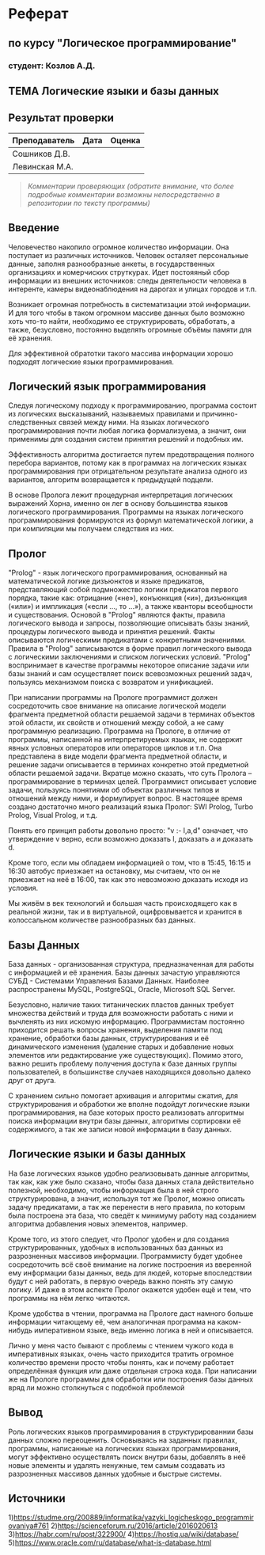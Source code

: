 # Реферат
## по курсу "Логическое программирование"

### студент: Козлов А.Д.

## ТЕМА Логические языки и базы данных

## Результат проверки

| Преподаватель     | Дата         |  Оценка       |
|-------------------|--------------|---------------|
| Сошников Д.В. |              |               |
| Левинская М.А.|              |               |

> *Комментарии проверяющих (обратите внимание, что более подробные комментарии возможны непосредственно в репозитории по тексту программы)*

## Введение

  Человечество накопило огромное количество информации. Она поступает из различных источников. Человек осталяет персональные данные, заполня разнообразные анкеты, в государственных организациях и комерчиских струткурах. Идет постояяный сбор информации из внешних источников: следы деятельности человека в интеренте, камеры видеонаблюдения на дарогах и улицах городов и т.п.

  Возникает огромная потребность в систематизации этой информации. И для того чтобы в таком огромном массиве данных было возможно хоть что-то найти, необходимо ее структурировать, обработать, а также, безусловно, постоянно выделять огромные объёмы памяти для её хранения.

  Для эффективной обратотки такого массива информации хорошо подходят логические языки программирования.

## Логический язык программирования
  Следуя логическому подходу к программированию, программа состоит из логических высказываний, называемых правилами и причинно-следственных связей между ними. На языках логического программирования почти любая логика формализуема, а значит, они применимы для создания систем принятия решений и подобных им.

  Эффективность алгоритма достигается путем предотвращения полного перебора вариантов, потому как в программах на логических языках программирования при отрицательном результате анализа одного из вариантов, алгоритм возвращается к предыдущей подцели.

  В основе Пролога лежит процедурная интерпретация логических выражений Хорна, именно он лег в основу большинства языков логического программирования. Программы на языках логического программирования формируются из формул математической логики, а при компиляции мы получаем следствия из них.

## Пролог

"Prolog" - язык логического программирования, основанный на математической логике дизъюнктов и языке предикатов, представляющий собой подмножество логики предикатов первого порядка, такие как: отрицание («не»), конъюнкция («и»), дизъюнкция («или») и импликация («если ..., то ...»), а также кванторы всеобщности и существования. Основой в "Prolog" являются факты, правила логического вывода и запросы, позволяющие описывать базы знаний, процедуры логического вывода и принятия решений. Факты описываются логическими предикатами с конкретными значениями. Правила в "Prolog" записываются в форме правил логического вывода с логическими заключениями и списком логических условий. "Prolog" воспринимает в качестве программы некоторое описание задачи или базы знаний и сам осуществляет поиск всевозможных решений задач, пользуясь механизмом поиска с возвратом и унификацией.

При написании программы на Прологе программист должен сосредоточить свое внимание на описание логической модели фрагмента предметной области решаемой задачи в терминах объектов этой области, их свойств и отношений между собой, а не саму программную реализацию. Программа на Прологе, в отличие от программы, написанной на интерпретируемых языках, не содержит явных условных операторов или операторов циклов и т.п. Она представлена в виде модели фрагмента предметной области, и решение задачи описывается в терминах конкретно этой предметной области решаемой задачи. Вкратце можно сказать, что суть Пролога – программирование в терминах целей. Программист описывает условие задачи, пользуясь понятиями об объектах различных типов и отношений между ними, и формулирует вопрос. В настоящее время создано достаточно много реализаций языка Пролог: SWI Prolog, Turbo Prolog, Visual Prolog, и т.д.

Понять его принцип работы довольно просто: "v :- l,a,d" означает, что утверждение  v верно, если возможно доказать l, доказать a и доказать d.

Кроме того, если мы обладаем информацией о том, что в 15:45, 16:15 и 16:30 автобус приезжает на остановку, мы считаем, что он не приезжает на неё в 16:00, так как это невозможно доказать исходя из условия.

Мы живём в век технологий и большая часть происходящего как в реальной жизни, так и в виртуальной, оцифровывается и хранится в колоссальном количестве разнообразных баз данных.

## Базы Данных

  База данных - организованная структура, предназначенная для работы с информацией и её хранения. Базы данных зачастую управляются СУБД - Системами Управления Базами Данных. Наиболее распространены MySQL, PostgreSQL, Oracle, Microsoft SQL Server.

  Безусловно, наличие таких титанических пластов данных требует множества действий и труда для возможности работать с ними и вычленять из них искомую информацию. Программистам постоянно приходится решать вопросы хранения, выделения памяти под хранение, обработки базы данных, структурирования и её динамического изменения (удаление старых и добавление новых элементов или редактирование уже существующих). Помимо этого, важно решить проблему получения доступа к базе данных группы пользователей, в большинстве случаев находящихся довольно далеко друг от друга.

 С хранением сильно помогает архивация и алгоритмы сжатия, для структурирования и обработки же вполне подойдут логические языки программирования, на базе которых просто реализовать алгоритмы поиска информации внутри базы данных, алгоритмы сортировки её содержимого, а так же записи новой информации в базу данных.

 ## Логические языки и базы данных

  На базе логических языков удобно реализовывать данные алгоритмы, так как, как уже было сказано, чтобы база данных стала действительно полезной, необходимо, чтобы информация была в ней строго структурирована, а значит, используя тот же Пролог, можно описать задачу предикатами, а так же перенести в него правила, по которым была построена эта база, что сведёт к минимуму работу над созданием алгоритма добавления новых элементов, например.

  Кроме того, из этого следует, что Пролог удобен и для создания структурированных, удобных в использованных баз данных из разрозненных массивов информации. Программисту будет удобнее сосредоточить всё своё внимание на логике построения из вверенной ему информации базы данных, ведь для людей, которые впоследствии будут с ней работать, в первую очередь важно понять эту самую логику. И даже в этом аспекте Пролог окажется удобен ещё и тем, что программы на нём легко читаются.

  Кроме удобства в чтении, программа на Прологе даст намного больше информации читающему её, чем аналогичная программа на каком-нибудь императивном языке, ведь именно логика в ней и описывается.

  Лично у меня часто бывают с проблемы с чтением чужого кода в императивных языках, очень часто приходится тратить огромное количество времени просто чтобы понять, как и почему работает определённая функция или даже отдельная строка кода. При написании же на Прологе программы для обработки или построения базы данных вряд ли можно столкнуться с подобной проблемой

## Вывод

Роль логических языков программирования в структурированнии базы данных сложно переоценить. Основываясь на заданных правилах, программы, написанные на логических языках программирования, могут эффективно осуществлять поиск внутри базы, добавлять в неё новые элементы и удалять ненужные, тем самым создавать из разрозненных массивов данных удобные и быстрые системы.

## Источники

1)https://studme.org/200889/informatika/yazyki_logicheskogo_programmirovaniya#761
2)https://scienceforum.ru/2016/article/2016020613
3)https://habr.com/ru/post/322900/
4)https://hostiq.ua/wiki/database/
5)https://www.oracle.com/ru/database/what-is-database.html
